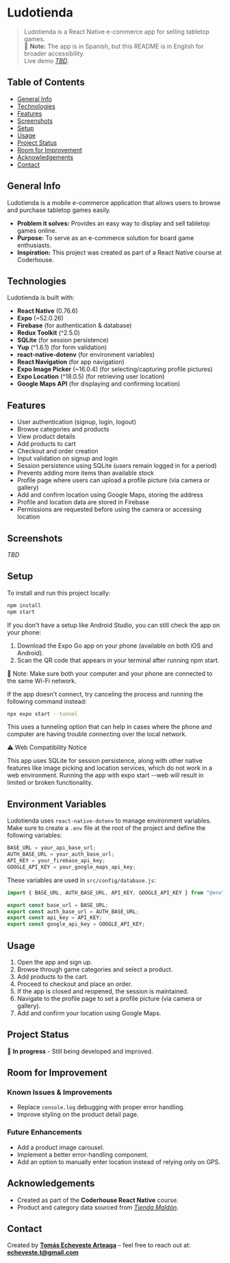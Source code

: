 # Ludotienda

> Ludotienda is a React Native e-commerce app for selling tabletop games.  
> 📌 **Note:** The app is in Spanish, but this README is in English for broader accessibility.  
> Live demo [_TBD_]().

## Table of Contents

- [General Info](#general-info)
- [Technologies](#technologies)
- [Features](#features)
- [Screenshots](#screenshots)
- [Setup](#setup)
- [Usage](#usage)
- [Project Status](#project-status)
- [Room for Improvement](#room-for-improvement)
- [Acknowledgements](#acknowledgements)
- [Contact](#contact)

## General Info

Ludotienda is a mobile e-commerce application that allows users to browse and purchase tabletop games easily.

- **Problem it solves:** Provides an easy way to display and sell tabletop games online.
- **Purpose:** To serve as an e-commerce solution for board game enthusiasts.
- **Inspiration:** This project was created as part of a React Native course at Coderhouse.

## Technologies

Ludotienda is built with:

- **React Native** (0.76.6)
- **Expo** (~52.0.26)
- **Firebase** (for authentication & database)
- **Redux Toolkit** (^2.5.0)
- **SQLite** (for session persistence)
- **Yup** (^1.6.1) (for form validation)
- **react-native-dotenv** (for environment variables)
- **React Navigation** (for app navigation)
- **Expo Image Picker** (~16.0.4) (for selecting/capturing profile pictures)
- **Expo Location** (^18.0.5) (for retrieving user location)
- **Google Maps API** (for displaying and confirming location)

## Features

- User authentication (signup, login, logout)
- Browse categories and products
- View product details
- Add products to cart
- Checkout and order creation
- Input validation on signup and login
- Session persistence using SQLite (users remain logged in for a period)
- Prevents adding more items than available stock
- Profile page where users can upload a profile picture (via camera or gallery)
- Add and confirm location using Google Maps, storing the address
- Profile and location data are stored in Firebase
- Permissions are requested before using the camera or accessing location

## Screenshots

_TBD_

<!-- ![Example screenshot](./img/screenshot.png) -->

## Setup

To install and run this project locally:

```sh
npm install
npm start
```

If you don't have a setup like Android Studio, you can still check the app on your phone:

1. Download the Expo Go app on your phone (available on both iOS and Android).
2. Scan the QR code that appears in your terminal after running npm start.

📌 Note: Make sure both your computer and your phone are connected to the same Wi-Fi network.

If the app doesn't connect, try canceling the process and running the following command instead:

```sh
npx expo start --tunnel
```

This uses a tunneling option that can help in cases where the phone and computer are having trouble connecting over the local network.

⚠️ Web Compatibility Notice

This app uses SQLite for session persistence, along with other native features like image picking and location services, which do not work in a web environment. Running the app with expo start --web will result in limited or broken functionality.

## Environment Variables

Ludotienda uses `react-native-dotenv` to manage environment variables. Make sure to create a `.env` file at the root of the project and define the following variables:

```js
BASE_URL = your_api_base_url;
AUTH_BASE_URL = your_auth_base_url;
API_KEY = your_firebase_api_key;
GOOGLE_API_KEY = your_google_maps_api_key;
```

These variables are used in `src/config/database.js`:

```js
import { BASE_URL, AUTH_BASE_URL, API_KEY, GOOGLE_API_KEY } from "@env";

export const base_url = BASE_URL;
export const auth_base_url = AUTH_BASE_URL;
export const api_key = API_KEY;
export const google_api_key = GOOGLE_API_KEY;
```

## Usage

1. Open the app and sign up.
2. Browse through game categories and select a product.
3. Add products to the cart.
4. Proceed to checkout and place an order.
5. If the app is closed and reopened, the session is maintained.
6. Navigate to the profile page to set a profile picture (via camera or gallery).
7. Add and confirm your location using Google Maps.

## Project Status

🚧 **In progress** - Still being developed and improved.

## Room for Improvement

### Known Issues & Improvements

- Replace `console.log` debugging with proper error handling.
- Improve styling on the product detail page.

### Future Enhancements

- Add a product image carousel.
- Implement a better error-handling component.
- Add an option to manually enter location instead of relying only on GPS.

## Acknowledgements

- Created as part of the **Coderhouse React Native** course.
- Product and category data sourced from [_Tienda Maldón_](https://tienda.maldon.com.ar/).

## Contact

Created by [**Tomás Echeveste Arteaga**](https://github.com/faradar) – feel free to reach out at: **echeveste.t@gmail.com**
